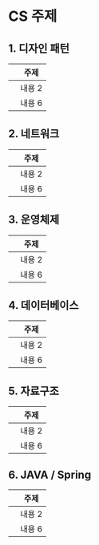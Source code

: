 CS 주제 
=======================================

## 1. 디자인 패턴
||주제|
|---|---|
| |내용 2|
| |내용 6|
 
## 2. 네트워크 
||주제|
|---|---|
| |내용 2|
| |내용 6|

## 3. 운영체제
||주제|
|---|---|
| |내용 2|
| |내용 6|

## 4. 데이터베이스
||주제|
|---|---|
| |내용 2|
| |내용 6|

## 5. 자료구조
||주제|
|---|---|
| |내용 2|
| |내용 6|

## 6. JAVA / Spring
||주제|
|---|---|
| |내용 2|
| |내용 6|

